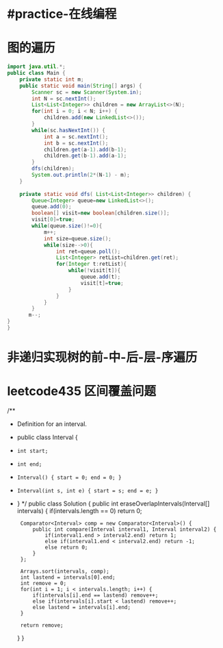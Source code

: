 # #practice-在线编程
# 图的遍历
```java
import java.util.*;
public class Main {
    private static int m;
    public static void main(String[] args) {
        Scanner sc = new Scanner(System.in);
        int N = sc.nextInt();
        List<List<Integer>> children = new ArrayList<>(N);
        for(int i = 0; i < N; i++) {
            children.add(new LinkedList<>());
        }
        while(sc.hasNextInt()) {
            int a = sc.nextInt();
            int b = sc.nextInt();
            children.get(a-1).add(b-1);
            children.get(b-1).add(a-1);
        }
        dfs(children);
        System.out.println(2*(N-1) - m);
    }
 
    private static void dfs( List<List<Integer>> children) {
        Queue<Integer> queue=new LinkedList<>();
        queue.add(0);
        boolean[] visit=new boolean[children.size()];
        visit[0]=true;
        while(queue.size()!=0){
            m++;
            int size=queue.size();
            while(size-->0){
                int ret=queue.poll();
                List<Integer> retList=children.get(ret);
                for(Integer t:retList){
                    while(!visit[t]){
                        queue.add(t);
                        visit[t]=true;
                    }
                }
            }
        }
       m--;
}
}
```
# 非递归实现树的前-中-后-层-序遍历

# leetcode435 区间覆盖问题
/**
 * Definition for an interval.
 * public class Interval {
 *     int start;
 *     int end;
 *     Interval() { start = 0; end = 0; }
 *     Interval(int s, int e) { start = s; end = e; }
 * }
 */
public class Solution {
    public int eraseOverlapIntervals(Interval[] intervals) {
        if(intervals.length == 0) return 0;
        
        Comparator<Interval> comp = new Comparator<Interval>() {
            public int compare(Interval interval1, Interval interval2) {
                if(interval1.end > interval2.end) return 1;
                else if(interval1.end < interval2.end) return -1;
                else return 0;
            }
        };
        
        Arrays.sort(intervals, comp);
        int lastend = intervals[0].end;
        int remove = 0;
        for(int i = 1; i < intervals.length; i++) {
            if(intervals[i].end == lastend) remove++;
            else if(intervals[i].start < lastend) remove++;
            else lastend = intervals[i].end;
        }
        
        return remove;
    }
}

